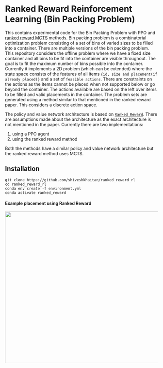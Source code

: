 # Ranked Reward Reinforcement Learning (Bin Packing Problem) 

This contains experimental code for the Bin Packing Problem with PPO and [ranked reward MCTS](https://arxiv.org/pdf/1807.01672.pdf) methods. Bin packing problem is a combinatorial optimization problem consisting of a set of bins of varied sizes to be filled into a container. There are multiple versions of the bin packing problem. This repository considers the offline problem where we have a fixed size container and all bins to be fit into the container are visible throughout. The goal is to fit the maximum number of bins possible into the container. Currently it implements a 2D problem (which can be extended) where the state space consists of the features of all items `{id, size and placement(if already placed)}` and a set of `feasible actions`. There are constraints on the actions as the items cannot be placed when not supported below or go beyond the container. The actions available are based on the left over items to be filled and valid placements in the container. The problem sets are generated using a method similar to that mentioned in the ranked reward paper. This considers a discrete action space.

The policy and value network architecture is based on [`Ranked Reward`](https://arxiv.org/pdf/1807.01672.pdf). There are assumptions made about the architecture as the exact architecture is not mentioned in the paper. Currently there are two implementations:
1) using a PPO agent
2) using the ranked reward method 

Both the methods have a similar policy and value network architecture but the ranked reward method uses MCTS.

## Installation

```
git clone https://github.com/shiveshkhaitan/ranked_reward_rl
cd ranked_reward_rl
conda env create -f environment.yml
conda activate ranked_reward
```

#### Example placement using Ranked Reward

<p align="center">
<img src="https://user-images.githubusercontent.com/33219837/222007831-55a91995-7160-414b-88f9-47a7e460557f.png" width="750" height="500" />
</p>
